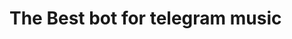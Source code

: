 # The Best bot for telegram music 
<p align="center"><a href="https://heroku.com/deploy?template=https://github.com/Nameg1708/RaiChu-music">
